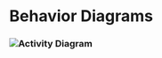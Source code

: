 # Behavior Diagrams

### ![Activity Diagram](https://github.com/stepin105082/CustomerDataManagementSystemDuringCovid19/blob/master/2_Architecture/behavior%20Diagrams/Design%20(2).png)
